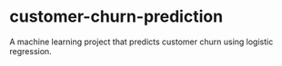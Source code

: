 # customer-churn-prediction
A machine learning project that predicts customer churn using logistic regression.
